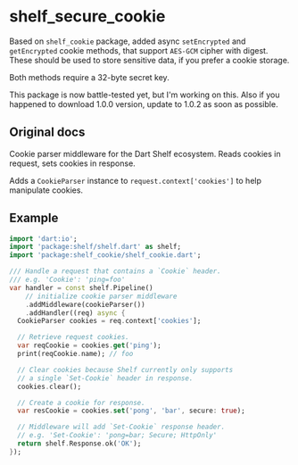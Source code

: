 # shelf_secure_cookie

Based on `shelf_cookie` package, added async `setEncrypted` and `getEncrypted` cookie methods, that support `AES-GCM` cipher with digest. These should be used to store sensitive data, if you prefer a cookie storage.

Both methods require a 32-byte secret key.

This package is now battle-tested yet, but I'm working on this. Also if you happened to download 1.0.0 version, update to 1.0.2 as soon as possible.

## Original docs

Cookie parser middleware for the Dart Shelf ecosystem.
Reads cookies in request, sets cookies in response.

Adds a `CookieParser` instance to `request.context['cookies']` to help
manipulate cookies.

## Example

```dart
import 'dart:io';
import 'package:shelf/shelf.dart' as shelf;
import 'package:shelf_cookie/shelf_cookie.dart';

/// Handle a request that contains a `Cookie` header.
/// e.g. 'Cookie': 'ping=foo'
var handler = const shelf.Pipeline()
    // initialize cookie parser middleware
    .addMiddleware(cookieParser())
    .addHandler((req) async {
  CookieParser cookies = req.context['cookies'];

  // Retrieve request cookies.
  var reqCookie = cookies.get('ping');
  print(reqCookie.name); // foo

  // Clear cookies because Shelf currently only supports
  // a single `Set-Cookie` header in response.
  cookies.clear();

  // Create a cookie for response.
  var resCookie = cookies.set('pong', 'bar', secure: true);

  // Middleware will add `Set-Cookie` response header.
  // e.g. 'Set-Cookie': 'pong=bar; Secure; HttpOnly'
  return shelf.Response.ok('OK');
});
```
